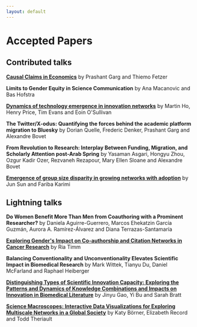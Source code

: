 ```yaml
---
layout: default
---
```


# Accepted Papers

## Contributed talks

[**Causal Claims in Economics**](https://arxiv.org/abs/2501.06873) by Prashant Garg and Thiemo Fetzer

**Limits to Gender Equity in Science Communication** by Ana Macanovic and Bas Hofstra

[**Dynamics of technology emergence in innovation networks**](https://www.nature.com/articles/s41598-023-50280-4) by Martin Ho, Henry Price, Tim Evans and Eoin O'Sullivan

**The Twitter/X-odus: Quantifying the forces behind the academic platform migration to Bluesky** by Dorian Quelle, Frederic Denker, Prashant Garg and Alexandre Bovet

**From Revolution to Research: Interplay Between Funding, Migration, and Scholarly Attention post-Arab Spring** by Yasaman Asgari, Hongyu Zhou, Ozgur Kadir Ozer, Rezvaneh Rezapour, Mary Ellen Sloane and Alexandre Bovet

[**Emergence of group size disparity in growing networks with adoption**](https://doi.org/10.1038/s42005-024-01799-z) by Jun Sun and Fariba Karimi

## Lightning talks

**Do Women Benefit More Than Men from Coauthoring with a Prominent Researcher?** by Daniela Aguirre-Guerrero, Marcos Ehekatzin García Guzmán, Aurora A. Ramírez-Álvarez and Diana Terrazas-Santamaría

[**Exploring Gender's Impact on Co-authorship and Citation Networks in Cancer Research**](https://github.com/netscisci/netscisci.github.io/blob/main/assets/papers/NetSciSci2025_paper_8.pdf) by Ria Timm

**Balancing Conventionality and Unconventionality Elevates Scientific Impact in Biomedical Research** by Mark Wittek, Tianyu Du, Daniel McFarland and Raphael Heiberger

[**Distinguishing Types of Scientific Innovation Capacity: Exploring the Patterns and Dynamics of Knowledge Combinations and Impacts on Innovation in Biomedical Literature**]() by Jinyu Gao, Yi Bu and Sarah Bratt

[**Science Macroscopes: Interactive Data Visualizations for Exploring Multiscale Networks in a Global Society**]() by Katy Börner, Elizabeth Record and Todd Theriault
